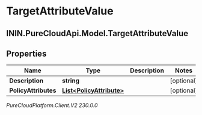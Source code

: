 # TargetAttributeValue

## ININ.PureCloudApi.Model.TargetAttributeValue

## Properties

|Name | Type | Description | Notes|
|------------ | ------------- | ------------- | -------------|
| **Description** | **string** |  | [optional] |
| **PolicyAttributes** | [**List&lt;PolicyAttribute&gt;**](PolicyAttribute) |  | [optional] |



_PureCloudPlatform.Client.V2 230.0.0_
